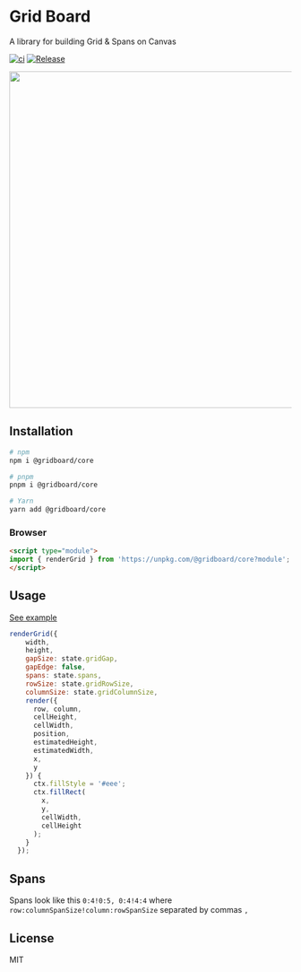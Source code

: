 
# Grid Board

A library for building Grid & Spans on Canvas

[![ci](https://github.com/seanghay/gridboard/actions/workflows/ci.yml/badge.svg)](https://github.com/seanghay/gridboard/actions/workflows/ci.yml)
[![Release](https://github.com/seanghay/gridboard/actions/workflows/release.yml/badge.svg)](https://github.com/seanghay/gridboard/actions/workflows/release.yml)

<img src="https://user-images.githubusercontent.com/15277233/155681801-1b7142dd-e147-471c-9388-b18fa51b60c9.png" width=600>

## Installation

```sh
# npm
npm i @gridboard/core

# pnpm
pnpm i @gridboard/core

# Yarn
yarn add @gridboard/core
```

### Browser

```html
<script type="module">
import { renderGrid } from 'https://unpkg.com/@gridboard/core?module';
</script>
```

## Usage

[See example](https://github.com/seanghay/gridboard/tree/main/packages/web)

```js
renderGrid({
    width,
    height,
    gapSize: state.gridGap,
    gapEdge: false,
    spans: state.spans,
    rowSize: state.gridRowSize,
    columnSize: state.gridColumnSize,
    render({
      row, column,
      cellHeight,
      cellWidth,
      position,
      estimatedHeight,
      estimatedWidth,
      x,
      y
    }) {
      ctx.fillStyle = '#eee';
      ctx.fillRect(
        x,
        y,
        cellWidth,
        cellHeight
      );
    }
  });
  ```
  
## Spans

Spans look like this `0:4!0:5, 0:4!4:4` where `row:columnSpanSize!column:rowSpanSize` separated by commas `,`


## License

MIT
